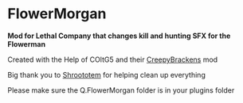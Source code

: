 <h1 class="code-line" data-line-start=0 data-line-end=1 ><a id="FlowerMorgan_0"></a>FlowerMorgan</h1>
<p class="has-line-data" data-line-start="1" data-line-end="2"><strong>Mod for Lethal Company that changes kill and hunting SFX for the Flowerman</strong></p>
<p class="has-line-data" data-line-start="3" data-line-end="4">Created with the Help of COltG5 and their <a href="https://thunderstore.io/c/lethal-company/p/ColtG5/CreepyBrackens/">CreepyBrackens</a> mod</p>
<p class="has-line-data" data-line-start="5" data-line-end="6">Big thank you to <a href="https://github.com/Shroototem">Shroototem</a> for helping clean up everything</p>
<p class="has-line-data" data-line-start="7" data-line-end="8">Please make sure the Q.FlowerMorgan folder is in your plugins folder</p>
